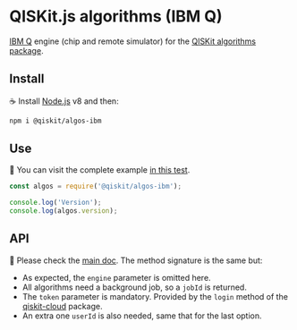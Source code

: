 # QISKit.js algorithms (IBM Q)

[IBM Q](https://www.research.ibm.com/ibm-q) engine (chip and remote simulator) for the [QISKit algorithms package](https://github.com/QISKit/qiskit-sdk-js/tree/master/packages/qiskit-algos).

## Install

:coffee: Install [Node.js](https://nodejs.org/download) v8 and then:

```sh
npm i @qiskit/algos-ibm
```

## Use

:pencil: You can visit the complete example [in this test](./test/functional/index.js).

```js
const algos = require('@qiskit/algos-ibm');

console.log('Version');
console.log(algos.version);
```

## API

:eyes: Please check the [main doc](../../README.md#API). The method signature is the same but:

* As expected, the `engine` parameter is omitted here.
* All algorithms need a background job, so a `jobId` is returned.
* The `token` parameter is mandatory. Provided by the `login` method of the [qiskit-cloud](../qiskit-cloud) package.
* An extra one `userId` is also needed, same that for the last option.
